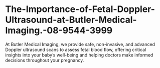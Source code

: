 # The-Importance-of-Fetal-Doppler-Ultrasound-at-Butler-Medical-Imaging.-08-9544-3999
At Butler Medical Imaging, we provide safe, non-invasive, and advanced Doppler ultrasound scans to assess fetal blood flow, offering critical insights into your baby’s well-being and helping doctors make informed decisions throughout your pregnancy.
